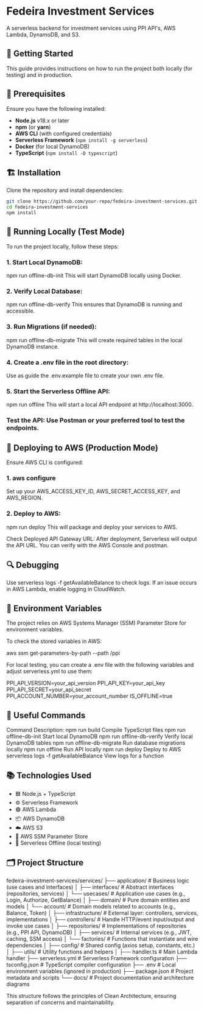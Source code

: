 # Fedeira Investment Services

A serverless backend for investment services using PPI API's, AWS Lambda, DynamoDB, and S3.

## 🚀 Getting Started

This guide provides instructions on how to run the project both locally (for testing) and in production.

## 📌 Prerequisites

Ensure you have the following installed:

- **Node.js** v18.x or later
- **npm** (or **yarn**)
- **AWS CLI** (with configured credentials)
- **Serverless Framework** (`npm install -g serverless`)
- **Docker** (for local DynamoDB)
- **TypeScript** (`npm install -D typescript`)

## 🏗 Installation

Clone the repository and install dependencies:

```bash
git clone https://github.com/your-repo/fedeira-investment-services.git
cd fedeira-investment-services
npm install
```

## 🔧 Running Locally (Test Mode)

To run the project locally, follow these steps:

### 1. Start Local DynamoDB:

npm run offline-db-init
This will start DynamoDB locally using Docker.

### 2. Verify Local Database:

npm run offline-db-verify
This ensures that DynamoDB is running and accessible.

### 3. Run Migrations (if needed):

npm run offline-db-migrate
This will create required tables in the local DynamoDB instance.

### 4. Create a .env file in the root directory:

Use as guide the .env.example file to create your own .env file.

### 5. Start the Serverless Offline API:

npm run offline
This will start a local API endpoint at http://localhost:3000.

### Test the API: Use Postman or your preferred tool to test the endpoints.

## 🚀 Deploying to AWS (Production Mode)

Ensure AWS CLI is configured:

### 1. aws configure

Set up your AWS_ACCESS_KEY_ID, AWS_SECRET_ACCESS_KEY, and AWS_REGION.

### 2. Deploy to AWS:

npm run deploy
This will package and deploy your services to AWS.

Check Deployed API Gateway URL: After deployment, Serverless will output the API URL. You can verify with the AWS Console and postman.

## 🔍 Debugging

Use serverless logs -f getAvailableBalance to check logs.
If an issue occurs in AWS Lambda, enable logging in CloudWatch.

## 📜 Environment Variables

The project relies on AWS Systems Manager (SSM) Parameter Store for environment variables.

To check the stored variables in AWS:

aws ssm get-parameters-by-path --path /ppi

For local testing, you can create a .env file with the following variables and adjust serverless.yml to use them:

PPI_API_VERSION=your_api_version
PPI_API_KEY=your_api_key
PPI_API_SECRET=your_api_secret
PPI_ACCOUNT_NUMBER=your_account_number
IS_OFFLINE=true

## 📌 Useful Commands

Command Description:
npm run build Compile TypeScript files
npm run offline-db-init Start local DynamoDB
npm run offline-db-verify Verify local DynamoDB tables
npm run offline-db-migrate Run database migrations locally
npm run offline Run API locally
npm run deploy Deploy to AWS
serverless logs -f getAvailableBalance View logs for a function

## 📚 Technologies Used

- 🟦 Node.js + TypeScript
- ⚙️ Serverless Framework
- 🟢 AWS Lambda
- 📦 AWS DynamoDB
- ☁️ AWS S3
- 🔐 AWS SSM Parameter Store
- 🧪 Serverless Offline (local testing)

## 🗂 Project Structure

fedeira-investment-services/services/
├── application/ # Business logic (use cases and interfaces)
│ ├── interfaces/ # Abstract interfaces (repositories, services)
│ └── usecases/ # Application use cases (e.g., Login, Authorize, GetBalance)
│
├── domain/ # Pure domain entities and models
│ └── account/ # Domain models related to accounts (e.g., Balance, Token)
│
├── infrastructure/ # External layer: controllers, services, implementations
│ ├── controllers/ # Handle HTTP/event input/output and invoke use cases
│ ├── repositories/ # Implementations of repositories (e.g., PPI API, DynamoDB)
│ ├── services/ # Internal services (e.g., JWT, caching, SSM access)
│ └── factories/ # Functions that instantiate and wire dependencies
│
├── config/ # Shared config (axios setup, constants, etc.)
│
├── utils/ # Utility functions and helpers
│
├── handler.ts # Main Lambda handler
├── serverless.yml # Serverless Framework configuration
├── tsconfig.json # TypeScript compiler configuration
├── .env # Local environment variables (ignored in production)
├── package.json # Project metadata and scripts
└── docs/ # Project documentation and architecture diagrams

This structure follows the principles of Clean Architecture, ensuring separation of concerns and maintainability.
